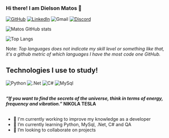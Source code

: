 ### Hi there! I am Dielson Matos 👋

[![GitHub](https://img.shields.io/badge/GitHub-100000?style=for-the-badge&logo=github&logoColor=white)](https://github.com/dielsonmatos)
[![LinkedIn](https://img.shields.io/badge/LinkedIn-0077B5?style=for-the-badge&logo=linkedin&logoColor=white)](https://www.linkedin.com/in/dielsonmatos/)
![Gmail](https://img.shields.io/badge/Gmail-dielsonmatos@gmail.com-D14836?style=for-the-badge&logo=gmail&logoColor=white;link=mailto:dielsonmatos@gmail.com")
[![Discord](https://img.shields.io/badge/Discord-7289DA?style=for-the-badge&logo=discord&logoColor=white)](https://discord.com/channels/Drohko#6520)

![Matos GitHub stats](https://github-readme-stats.vercel.app/api?username=dielsonmatos&show_icons=true&theme=dark)

![Top Langs](https://github-readme-stats.vercel.app/api/top-langs/?username=dielsonmatos&hide_progress=true_icons=true&theme=dark)

Note: <i>Top languages does not indicate my skill level or something like that, it's a github metric of which languages I have the most code one GitHub.</i>

## Technologies I use to study!

<div style="display: inline_block">
<img align="center" alt="Python" src="https://img.shields.io/badge/Python-38B2AC?style=for-the-badge&logo=python&logoColor=white"/>
<img align="center" alt=".Net" src="https://img.shields.io/badge/.NET-5C2D91?style=for-the-badge&logo=.net&logoColor=white"/>
<img align="center" alt="C#" src="https://img.shields.io/badge/C%23-239120?style=for-the-badge&logo=c-sharp&logoColor=white"/>
<img align="center" alt="MySql" src="https://img.shields.io/badge/MySQL-276DC3?style=for-the-badge&logo=mysql&logoColor=white"/>
</div></br>

<b><i>“If you want to find the secrets of the universe, think in terms of energy, frequency and vibration.”</i> NIKOLA TESLA</b></br></br>

- 🔭 I'm currently working to improve my knowledge as a developer
- 🌱 I’m currently learning Python, MySql, .Net, C# and QA
- 👯 I’m looking to collaborate on projects

